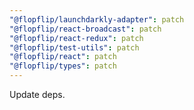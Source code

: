 ```yaml
---
"@flopflip/launchdarkly-adapter": patch
"@flopflip/react-broadcast": patch
"@flopflip/react-redux": patch
"@flopflip/test-utils": patch
"@flopflip/react": patch
"@flopflip/types": patch
---
```


Update deps.

